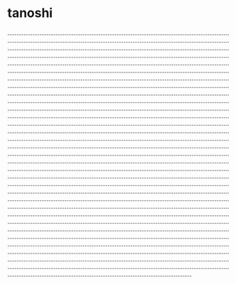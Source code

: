# tanoshi

.......................................................................................................................................................................................................................................................................................................................................................................................................................................................................................................................................................................................................................................................................................................................................................................................................................................................................................................................................................................................................................................................................................................................................................................................................................................................................................................................................................................................................................................................................................................................................................................................................................................................................................................................................................................................................................................................................................................................................................................................................................................................................................................................................................................................................................................................................................................................................................................................................................................................................................................................................................................................................................................................................................................................................................................................................................................................................................................................................................................................................................................................................................................................................................................................................................................................................................................................................................................................................................................................................................................................................................................................................................................................................................................................................................................................................................................................................................................................................................................................................................................................................................................................................................................................................................................
